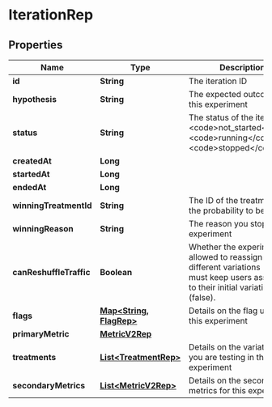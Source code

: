 

# IterationRep


## Properties

| Name | Type | Description | Notes |
|------------ | ------------- | ------------- | -------------|
|**id** | **String** | The iteration ID |  [optional] |
|**hypothesis** | **String** | The expected outcome of this experiment |  |
|**status** | **String** | The status of the iteration: &lt;code&gt;not_started&lt;/code&gt;, &lt;code&gt;running&lt;/code&gt;, &lt;code&gt;stopped&lt;/code&gt; |  |
|**createdAt** | **Long** |  |  |
|**startedAt** | **Long** |  |  [optional] |
|**endedAt** | **Long** |  |  [optional] |
|**winningTreatmentId** | **String** | The ID of the treatment with the probability to be best |  [optional] |
|**winningReason** | **String** | The reason you stopped the experiment |  [optional] |
|**canReshuffleTraffic** | **Boolean** | Whether the experiment is allowed to reassign users to different variations (true) or must keep users assigned to their initial variation (false). |  [optional] |
|**flags** | [**Map&lt;String, FlagRep&gt;**](FlagRep.md) | Details on the flag used in this experiment |  [optional] |
|**primaryMetric** | [**MetricV2Rep**](MetricV2Rep.md) |  |  [optional] |
|**treatments** | [**List&lt;TreatmentRep&gt;**](TreatmentRep.md) | Details on the variations you are testing in the experiment |  [optional] |
|**secondaryMetrics** | [**List&lt;MetricV2Rep&gt;**](MetricV2Rep.md) | Details on the secondary metrics for this experiment |  [optional] |



